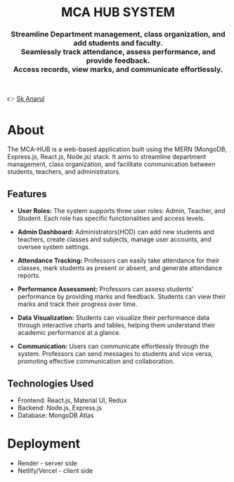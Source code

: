 <h1 align="center">
    MCA HUB SYSTEM
</h1>

<h3 align="center">
Streamline Department management, class organization, and add students and faculty.<br>
Seamlessly track attendance, assess performance, and provide feedback. <br>
Access records, view marks, and communicate effortlessly.
</h3>
<br>

👉 [Sk Anarul](https://www.linkedin.com/in/sheikh-anarul/)

# About

The MCA-HUB is a web-based application built using the MERN (MongoDB, Express.js, React.js, Node.js) stack. It aims to streamline department management, class organization, and facilitate communication between students, teachers, and administrators.

## Features

- **User Roles:** The system supports three user roles: Admin, Teacher, and Student. Each role has specific functionalities and access levels.

- **Admin Dashboard:** Administrators(HOD) can add new students and teachers, create classes and subjects, manage user accounts, and oversee system settings.

- **Attendance Tracking:** Professors can easily take attendance for their classes, mark students as present or absent, and generate attendance reports.

- **Performance Assessment:** Professors can assess students' performance by providing marks and feedback. Students can view their marks and track their progress over time.

- **Data Visualization:** Students can visualize their performance data through interactive charts and tables, helping them understand their academic performance at a glance.

- **Communication:** Users can communicate effortlessly through the system. Professors can send messages to students and vice versa, promoting effective communication and collaboration.

## Technologies Used

- Frontend: React.js, Material UI, Redux
- Backend: Node.js, Express.js
- Database: MongoDB Atlas
  <br>

# Deployment

- Render - server side
- Netlify/Vercel - client side

